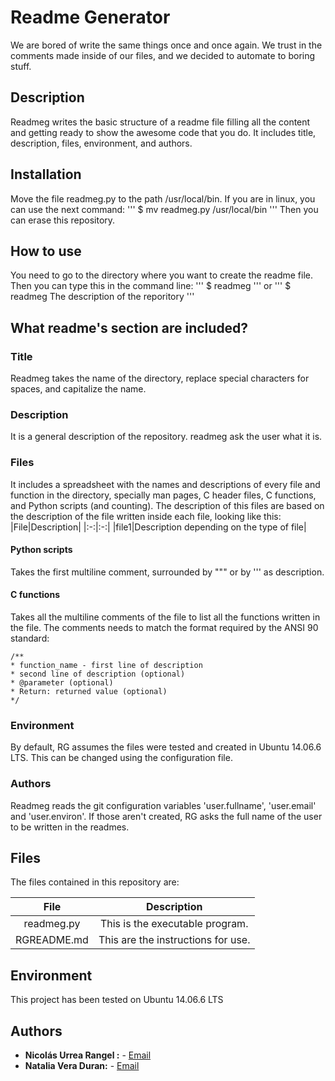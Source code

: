 # Readme Generator
We are bored of write the same things once and once again. We trust in the comments made inside of our files, and we decided to automate to boring stuff. 

## Description
Readmeg writes the basic structure of a readme file filling all the content  and getting ready to show the awesome code that you do. 
It includes title, description, files, environment, and authors. 

## Installation
Move the file readmeg.py to the path /usr/local/bin. If you are in linux, you can use the next command:
'''
$ mv readmeg.py /usr/local/bin
'''
Then you can erase this repository.
## How to use
You need to go to the directory where you want to create the readme file. Then you can type this in the command line:
'''
$ readmeg
'''
or
'''
$ readmeg The description of the reporitory
'''

## What readme's section are included?
### Title
Readmeg takes the name of the directory, replace special characters for spaces, and capitalize the name.
### Description
It is a general description of the repository. readmeg ask the user what it is.
### Files
It includes a spreadsheet with the names and descriptions of every file and function in the directory, specially man pages, C header files, C functions, and Python scripts (and counting). The description of this files are based on the description of the file written inside each file, looking like this:
|File|Description|
|:-:|:-:|
|file1|Description depending on the type of file|
#### Python scripts
Takes the first multiline comment, surrounded by """ or by ''' as description.

#### C functions
Takes all the multiline comments of the file to list all the functions written in the file. The comments needs to match the format required by the ANSI 90 standard:
```
/**
* function_name - first line of description
* second line of description (optional)
* @parameter (optional)
* Return: returned value (optional)
*/
```
### Environment
By default, RG assumes the files were tested and created in Ubuntu 14.06.6 LTS. This can be changed using the configuration file.

### Authors
Readmeg reads the git configuration variables 'user.fullname', 'user.email' and 'user.environ'. If those aren't created, RG asks the full name of the user to be written in the readmes.

## Files
The files contained in this repository are:

|File|Description|
|:-:|:-:|
|readmeg.py| This is the executable program.|
|RGREADME.md| This are the instructions for use.|

## Environment
This project has been tested on Ubuntu 14.06.6 LTS

## Authors
* **Nicolás Urrea Rangel :** - [Email](nico15935746@gmail.com)
* **Natalia Vera Duran:** - [Email](naveduran@gmail.com)